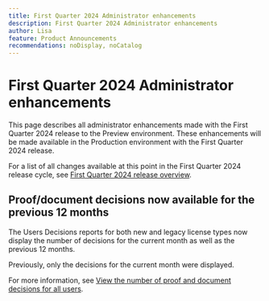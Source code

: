 ```yaml
---
title: First Quarter 2024 Administrator enhancements
description: First Quarter 2024 Administrator enhancements
author: Lisa
feature: Product Announcements
recommendations: noDisplay, noCatalog
---
```

# First Quarter 2024 Administrator enhancements

This page describes all administrator enhancements made with the First Quarter 2024 release to the Preview environment. These enhancements will be made available in the Production environment with the First Quarter 2024 release.

For a list of all changes available at this point in the First Quarter 2024 release cycle, see [First Quarter 2024 release overview](/help/quicksilver/product-announcements/product-releases/24-q1-release-activity/24-q1-release-overview.md).

## Proof/document decisions now available for the previous 12 months

The Users Decisions reports for both new and legacy license types now display the number of decisions for the current month as well as the previous 12 months.

Previously, only the decisions for the current month were displayed.

For more information, see [View the number of proof and document decisions for all users](/help/quicksilver/review-and-approve-work/tips-tricks-troubleshooting-approvals/view-number-of-decisions-for-users.md).
